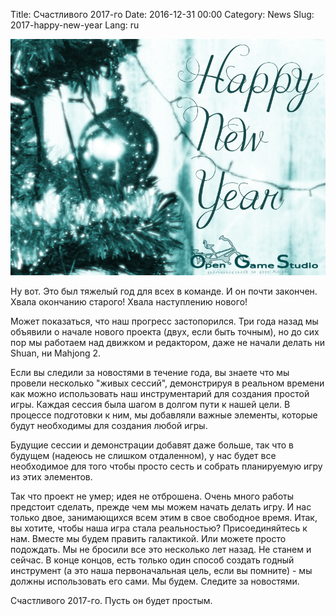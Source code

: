 Title: Счастливого 2017-го
Date: 2016-12-31 00:00
Category: News
Slug: 2017-happy-new-year
Lang: ru

![Новогодняя ёлка][screenshot]

Ну вот. Это был тяжелый год для всех в команде. И он почти закончен. Хвала окончанию старого! Хвала наступлению нового!

Может показаться, что наш прогресс застопорился. Три года назад мы объявили о начале нового проекта (двух, если быть точным), но до сих пор мы работаем над движком и редактором, даже не начали делать ни Shuan, ни Mahjong 2.

Если вы следили за новостями в течение года, вы знаете что мы провели несколько "живых сессий", демонстрируя в реальном времени как можно использовать наш инструментарий для создания простой игры. Каждая сессия была шагом в долгом пути к нашей цели. В процессе подготовки к ним, мы добавляли важные элементы, которые будут необходимы для создания любой игры.

Будущие сессии и демонстрации добавят даже больше, так что в будущем (надеюсь не слишком отдаленном), у нас будет все необходимое для того чтобы просто сесть и собрать планируемую игру из этих элементов.

Так что проект не умер; идея не отброшена. Очень много работы предстоит сделать, прежде чем мы можем начать делать игру. И нас только двое, занимающихся всем этим в свое свободное время.
Итак, вы хотите, чтобы наша игра стала реальностью? Присоединяйтесь к нам. Вместе мы будем править галактикой. Или можете просто подождать. Мы не бросили все это несколько лет назад. Не станем и сейчас.
В конце концов, есть только один способ создать годный инструмент (а это наша первоначальная цель, если вы помните) - мы должны использовать его сами.
Мы будем. Следите за новостями.

Счастливого 2017-го. Пусть он будет простым.

[screenshot]: ../../images/2016-12-31_happy-new-year.png
